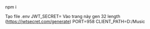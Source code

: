 
npm i

Tạo file .env
JWT_SECRET= Vào trang này gen 32 length (https://jwtsecret.com/generate)
PORT=958
CLIENT_PATH=D:/Music

